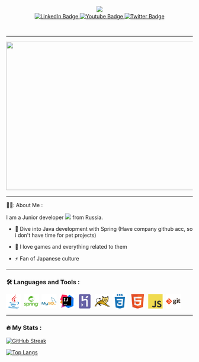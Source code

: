 <div id="header" align="center">
  <img src="https://media.giphy.com/media/9Y1wF3wx1Dex8w9wxL/giphy.gif" width="330"/>
</div>
<div id="badges" align="center">
  <a href="https://www.youtube.com/watch?v=dQw4w9WgXcQ&ab_channel=RickAstley">
    <img src="https://img.shields.io/badge/LinkedIn-blue?style=for-the-badge&logo=linkedin&logoColor=white" alt="LinkedIn Badge"/>
  </a>
  <a href="https://www.youtube.com/watch?v=dQw4w9WgXcQ&ab_channel=RickAstley">
    <img src="https://img.shields.io/badge/YouTube-red?style=for-the-badge&logo=youtube&logoColor=white" alt="Youtube Badge"/>
  </a>
  <a href="https://www.youtube.com/watch?v=dQw4w9WgXcQ&ab_channel=RickAstley">
    <img src="https://img.shields.io/badge/Twitter-blue?style=for-the-badge&logo=twitter&logoColor=white" alt="Twitter Badge"/>
  </a>
  
<img src="https://komarev.com/ghpvc/?username=ILYCH404&style=flat-square&color=yellow" alt=""/></div>

---
<div align="center">
    <img src="https://i.pinimg.com/originals/7a/46/8a/7a468aa9d4e4295044f02a09bd9da634.gif" width="700" height="400"/>
</div>

---

:man_technologist:: About Me :

I am a Junior developer <img src="https://media.giphy.com/media/WUlplcMpOCEmTGBtBW/giphy.gif" width="30"> from Russia.
- :telescope: Dive into Java development with Spring (Have company github acc, so i don't have time for pet projects)

- :seedling: I love games and everything related to them

- :zap: Fan of Japanese culture

---

### :hammer_and_wrench: Languages and Tools :

  <img src="https://github.com/devicons/devicon/blob/master/icons/java/java-original.svg" title="java"  alt="java" width="40" height="40"/>&nbsp;
  <img src="https://github.com/devicons/devicon/blob/master/icons/spring/spring-original-wordmark.svg" title="Spring" alt="Spring" width="40" height="40"/>&nbsp;
  <img src="https://github.com/devicons/devicon/blob/master/icons/mysql/mysql-original-wordmark.svg" title="MySQL"  alt="MySQL" width="40" height="40"/>&nbsp;
  <img src="https://github.com/devicons/devicon/blob/master/icons/intellij/intellij-original.svg" title="Idea"  alt="Idea" width="40" height="40"/>&nbsp;
  <img src="https://github.com/devicons/devicon/blob/master/icons/heroku/heroku-plain.svg" title="heroku"  alt="heroku" width="40" height="40"/>&nbsp;
  <img src="https://github.com/devicons/devicon/blob/master/icons/tomcat/tomcat-original.svg" title="Tomcat"  alt="Tomcat" width="40" height="40"/>&nbsp;
  <img src="https://github.com/devicons/devicon/blob/master/icons/css3/css3-plain-wordmark.svg"  title="CSS3" alt="CSS" width="40" height="40"/>&nbsp;
  <img src="https://github.com/devicons/devicon/blob/master/icons/html5/html5-original.svg" title="HTML5" alt="HTML" width="40" height="40"/>&nbsp;
  <img src="https://github.com/devicons/devicon/blob/master/icons/javascript/javascript-original.svg" title="JavaScript" alt="JavaScript" width="40" height="40"/>&nbsp;
  <img src="https://github.com/devicons/devicon/blob/master/icons/git/git-original-wordmark.svg" title="Git" alt="Git" width="40" height="40"/>
  </div>
 
  ---

### :fire: My Stats :
[![GitHub Streak](http://github-readme-streak-stats.herokuapp.com?user=ILYCH404&theme=dark&background=000000)](https://git.io/streak-stats)

[![Top Langs](https://github-readme-stats.vercel.app/api/top-langs/?username=ILYCH404&layout=compact&theme=vision-friendly-dark)](https://github.com/anuraghazra/github-readme-stats)
